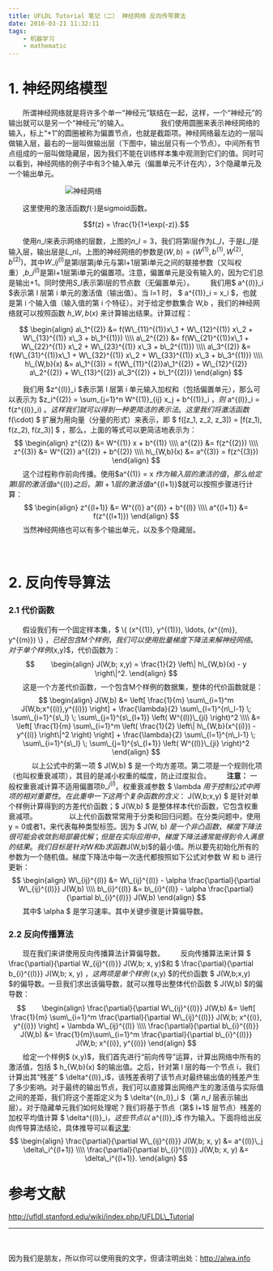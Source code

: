 ```yaml
---
title: UFLDL Tutorial 笔记（二） 神经网络 反向传导算法
date: 2016-03-21 11:32:11
tags:
    - 机器学习
    - mathematic
---
```



# 1. 神经网络模型
　　所谓神经网络就是将许多个单一“神经元”联结在一起，这样，一个“神经元”的输出就可以是另一个“神经元”的输入。
　　
　　我们使用圆圈来表示神经网络的输入，标上“+1”的圆圈被称为偏置节点，也就是截距项。神经网络最左边的一层叫做输入层，最右的一层叫做输出层（下图中，输出层只有一个节点）。中间所有节点组成的一层叫做隐藏层，因为我们不能在训练样本集中观测到它们的值。同时可以看到，神经网络的例子中有3个输入单元（偏置单元不计在内），3个隐藏单元及一个输出单元。

　　　　　　　　![神经网络](http://storage.googleapis.com/lichamnesia.appspot.com/images/%E7%A5%9E%E7%BB%8F%E7%BD%91%E7%BB%9C_400px-Network331.png)

　　这里使用的激活函数$f(\cdot)$是sigmoid函数。

$$f(z) = \frac{1}{1+\exp(-z)}.$$

　　使用$n\_l$来表示网络的层数，上图的$n\_l=3$，我们将第l层作为$L\_l$，于是$L\_l$是输入层，输出层是$L\_{nl}$。上图的神经网络的参数是$(W,b) = (W^{(1)},b^{(1)},W^{(2)},b^{(2)})$，其中$W\_{ij}^{(l)}$是第l层第j单元与第l+1层第i单元之间的联接参数（又叫权重）,$b\_i^{(l)}$是第l+1层第i单元的偏置项。注意，偏置单元是没有输入的，因为它们总是输出+1。同时使用$S\_l$表示第l层的节点数（无偏置单元）。
　　我们用$ a^{(l)}\_i $表示第 l 层第 i 单元的激活值（输出值）。当 l=1 时， $ a^{(1)}\_i = x\_i $，也就是第 i 个输入值（输入值的第 i 个特征）。对于给定参数集合 W,b ，我们的神经网络就可以按照函数 $h\_{W,b}(x)$ 来计算输出结果。计算过程：

$$
\begin{align}
a\_1^{(2)} &= f(W\_{11}^{(1)}x\_1 + W\_{12}^{(1)} x\_2 + W\_{13}^{(1)} x\_3 + b\_1^{(1)})  \\\\
a\_2^{(2)} &= f(W\_{21}^{(1)}x\_1 + W\_{22}^{(1)} x\_2 + W\_{23}^{(1)} x\_3 + b\_2^{(1)})  \\\\
a\_3^{(2)} &= f(W\_{31}^{(1)}x\_1 + W\_{32}^{(1)} x\_2 + W\_{33}^{(1)} x\_3 + b\_3^{(1)})  \\\\
h\_{W,b}(x) &= a\_1^{(3)} =  f(W\_{11}^{(2)}a\_1^{(2)} + W\_{12}^{(2)} a\_2^{(2)} + W\_{13}^{(2)} a\_3^{(2)} + b\_1^{(2)})
\end{align}
$$

　　我们用 $z^{(l)}\_i $表示第 l 层第 i 单元输入加权和（包括偏置单元），那么可以表示为 $z\_i^{(2)} = \sum\_{j=1}^n W^{(1)}\_{ij} x\_j + b^{(1)}\_i $，则$ a^{(l)}\_i = f(z^{(l)}\_i) $。
　　这样我们就可以得到一种更简洁的表示法。这里我们将激活函数$ f(\cdot) $ 扩展为用向量（分量的形式）来表示，即 $ f([z\_1, z\_2, z\_3]) = [f(z\_1), f(z\_2), f(z\_3)] $ ，那么，上面的等式可以更简洁地表示为：
$$
\begin{align}
z^{(2)} &= W^{(1)} x + b^{(1)} \\\\
a^{(2)} &= f(z^{(2)}) \\\\
z^{(3)} &= W^{(2)} a^{(2)} + b^{(2)} \\\\
h\_{W,b}(x) &= a^{(3)} = f(z^{(3)})
\end{align}
$$
　　这个过程称作前向传播。使用$a^{(1)} = x $作为输入层的激活的值，那么给定第l层的激活值$a^{(l)}$之后，第l+1层的激活值$a^{(l+1)}$就可以按照步骤进行计算：
　　
$$
 \begin{align}
z^{(l+1)} &= W^{(l)} a^{(l)} + b^{(l)}   \\\\
a^{(l+1)} &= f(z^{(l+1)})
\end{align}
$$
　　当然神经网络也可以有多个输出单元，以及多个隐藏层。

<!-- more -->
　
# 2. 反向传导算法
### 2.1 代价函数
　　假设我们有一个固定样本集，$ \\{ (x^{(1)}, y^{(1)}), \ldots, (x^{(m)}, y^{(m)}) \\} $，已经包含M个样例，我们可以使用批量梯度下降法来解神经网络。对于单个样例$(x,y)$，代价函数为：
$$　　
\begin{align}
J(W,b; x,y) = \frac{1}{2} \left\| h\_{W,b}(x) - y \right\|^2.
\end{align}
$$
　　这是一个方差代价函数，一个包含M个样例的数据集，整体的代价函数就是：
$$
\begin{align}
J(W,b) &= \left[ \frac{1}{m} \sum\_{i=1}^m J(W,b;x^{(i)},y^{(i)}) \right]                        + \frac{\lambda}{2} \sum\_{l=1}^{n\_l-1} \; \sum\_{i=1}^{s\_l} \; \sum\_{j=1}^{s\_{l+1}} \left( W^{(l)}\_{ji} \right)^2 \\\\
&= \left[ \frac{1}{m} \sum\_{i=1}^m \left( \frac{1}{2} \left\| h\_{W,b}(x^{(i)}) - y^{(i)} \right\|^2 \right) \right]          + \frac{\lambda}{2} \sum\_{l=1}^{n\_l-1} \; \sum\_{i=1}^{s\_l} \; \sum\_{j=1}^{s\_{l+1}} \left( W^{(l)}\_{ji} \right)^2
\end{align}
$$　
　　以上公式中的第一项 $ J(W,b) $ 是一个均方差项。第二项是一个规则化项（也叫权重衰减项），其目的是减小权重的幅度，防止过度拟合。
　　**注意：** 一般权重衰减计算不适用偏置项$b\_i^{(l)}$。权重衰减参数 $ \lambda $用于控制公式中两项的相对重要性。在此重申一下这两个复杂函数的含义：$ J(W,b;x,y) $ 是针对单个样例计算得到的方差代价函数；$ J(W,b) $ 是整体样本代价函数，它包含权重衰减项。
　　
　　以上代价函数常常用于分类和回归问题。在分类问题中，使用y = 0或者1，来代表每种类型标签。因为 $ J(W, b) $是一个非凸函数，梯度下降法很可能会收敛到局部最优解；但是在实际应用中，梯度下降法通常能得到令人满意的结果。
　　我们目标是针对W和b求函数$J(W,b)$的最小值。所以要先初始化所有的参数为一个随机值。梯度下降法中每一次迭代都按照如下公式对参数 W 和 b 进行更新：
$$
\begin{align}
W\_{ij}^{(l)} &= W\_{ij}^{(l)} - \alpha \frac{\partial}{\partial W\_{ij}^{(l)}} J(W,b) \\\\
b\_{i}^{(l)} &= b\_{i}^{(l)} - \alpha \frac{\partial}{\partial b\_{i}^{(l)}} J(W,b)
\end{align}
$$
　　其中$ \alpha $ 是学习速率。其中关键步骤是计算偏导数。

### 2.2 反向传播算法
　　现在我们来讲使用反向传播算法计算偏导数。
　　反向传播算法来计算 $ \frac{\partial}{\partial W\_{ij}^{(l)}} J(W,b; x, y)$和 $ \frac{\partial}{\partial b\_{i}^{(l)}} J(W,b; x, y) $，这两项是单个样例$ (x,y) $的代价函数 $ J(W,b;x,y) $的偏导数。一旦我们求出该偏导数，就可以推导出整体代价函数 $ J(W,b) $的偏导数：
$$　　
\begin{align}
\frac{\partial}{\partial W\_{ij}^{(l)}} J(W,b) &=
\left[ \frac{1}{m} \sum\_{i=1}^m \frac{\partial}{\partial W\_{ij}^{(l)}} J(W,b; x^{(i)}, y^{(i)}) \right] + \lambda W\_{ij}^{(l)} \\\\
\frac{\partial}{\partial b\_{i}^{(l)}} J(W,b) &=
\frac{1}{m}\sum\_{i=1}^m \frac{\partial}{\partial b\_{i}^{(l)}} J(W,b; x^{(i)}, y^{(i)})
\end{align}
$$
　　给定一个样例$ (x,y)$，我们首先进行“前向传导”运算，计算出网络中所有的激活值，包括 $ h\_{W,b}(x) $的输出值。之后，针对第 l 层的每一个节点 i，我们计算出其“残差” $ \delta^{(l)}\_i$，该残差表明了该节点对最终输出值的残差产生了多少影响。对于最终的输出节点，我们可以直接算出网络产生的激活值与实际值之间的差距，我们将这个差距定义为 $ \delta^{(n\_l)}\_i $（第 $n\_l$ 层表示输出层）。对于隐藏单元我们如何处理呢？我们将基于节点（第$ l+1$ 层节点）残差的加权平均值计算 $ \delta^{(l)}\_i$，这些节点以$ a^{(l)}\_i$ 作为输入。下面将给出反向传导算法结论，具体推导可以看[这里](http://ufldl.stanford.edu/wiki/index.php/反向传导算法):
$$
\begin{align}
\frac{\partial}{\partial W\_{ij}^{(l)}} J(W,b; x, y) &= a^{(l)}\_j \delta\_i^{(l+1)} \\\\
\frac{\partial}{\partial b\_{i}^{(l)}} J(W,b; x, y) &= \delta\_i^{(l+1)}.
\end{align}
$$




# 参考文献
http://ufldl.stanford.edu/wiki/index.php/UFLDL\_Tutorial


----
　

因为我们是朋友，所以你可以使用我的文字，但请注明出处：http://alwa.info
